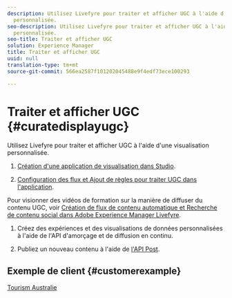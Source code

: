 ```yaml
---
description: Utilisez Livefyre pour traiter et afficher UGC à l'aide d'une visualisation
  personnalisée.
seo-description: Utilisez Livefyre pour traiter et afficher UGC à l'aide d'une visualisation
  personnalisée.
seo-title: Traiter et afficher UGC
solution: Experience Manager
title: Traiter et afficher UGC
uuid: null
translation-type: tm+mt
source-git-commit: 566ea2587f101202045488e9f4edf73ece100293

---
```



# Traiter et afficher UGC {#curatedisplayugc}

Utilisez Livefyre pour traiter et afficher UGC à l'aide d'une visualisation personnalisée.

1. [Création d'une application de visualisation dans Studio](/help/using/c-about-apps/c-create-an-app.md).

1. [Configuration des flux et Ajout de règles pour traiter UGC dans l'application](/help/using/c-streams/c-streams.md).

Pour visionner des vidéos de formation sur la manière de diffuser du contenu UGC, voir [Création de flux de contenu automatique et Recherche de contenu social dans Adobe Experience Manager Livefyre](https://helpx.adobe.com/experience-manager/tutorials.html).

1. Créez des expériences et des visualisations de données personnalisées à l'aide de l'API d'amorçage et de diffusion en continu.

1. Publiez un nouveau contenu à l'aide de [l'API Post](https://api.livefyre.com/docs/apis/by-category/collection-content#operation=urn:livefyre:apis:quill:operations:api:v3.0:collection:post:method=post).

## Exemple de client {#customerexample}

[Tourism Australie](https://www.australia.com/en-us)
